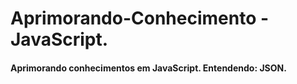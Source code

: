 # Aprimorando-Conhecimento - JavaScript.

#### Aprimorando conhecimentos em JavaScript. Entendendo: JSON.

